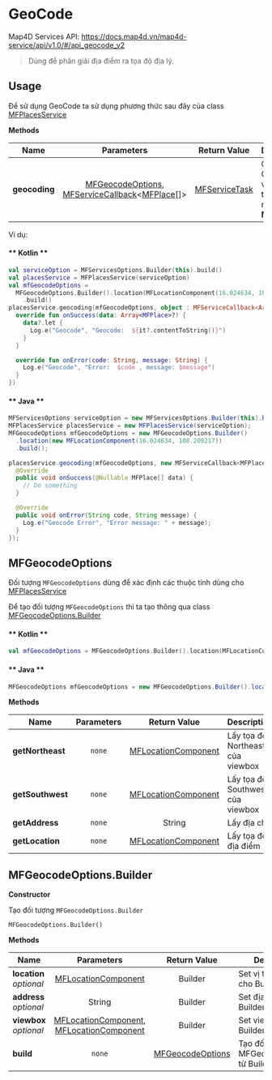 # GeoCode

Map4D Services API: <https://docs.map4d.vn/map4d-service/api/v1.0/#/api_geocode_v2>

> Dùng để phân giải địa điểm ra tọa độ địa lý.

## Usage

Để sử dụng GeoCode ta sử dụng phương thức sau đây của class [MFPlacesService](reference/places-service?id=mfplacesservice)

**Methods**

| Name              | Parameters                              | Return Value | Description                                                                            |
|-------------------|:---------------------------------------:|:------------:|----------------------------------------------------------------------------------------|
| **geocoding**     | [MFGeocodeOptions](/guides/api_geocode?id=mfgeocodeoptions), [MFServiceCallback](types?id=mfservicecallback)<[MFPlace](types?id=mfplace)[]>|[MFServiceTask](types?id=mfservicetask)| Gọi API GeoCode với kết quả trả về là mảng **MFPlace** |

Ví dụ:

<!-- tabs:start -->
#### ** Kotlin **
```kotlin
val serviceOption = MFServicesOptions.Builder(this).build()
val placesService = MFPlacesService(serviceOption)
val mfGeocodeOptions =
  MFGeocodeOptions.Builder().location(MFLocationComponent(16.024634, 108.209217))
    .build()
placesService.geocoding(mfGeocodeOptions, object : MFServiceCallback<Array<MFPlace>> {
  override fun onSuccess(data: Array<MFPlace>?) {
    data?.let {
      Log.e("Geocode", "Geocode:  ${it?.contentToString()}")
    }
  }

  override fun onError(code: String, message: String) {
    Log.e("Geocode", "Error:  $code , message: $message")
  }
})
```
#### ** Java **
```java
MFServicesOptions serviceOption = new MFServicesOptions.Builder(this).build();
MFPlacesService placesService = new MFPlacesService(serviceOption);
MFGeocodeOptions mfGeocodeOptions = new MFGeocodeOptions.Builder()
  .location(new MFLocationComponent(16.024634, 108.209217))
  .build();

placesService.geocoding(mfGeocodeOptions, new MFServiceCallback<MFPlace[]>() {
  @Override
  public void onSuccess(@Nullable MFPlace[] data) {
    // Do something
  }

  @Override
  public void onError(String code, String message) {
    Log.e("Geocode Error", "Error message: " + message);
  }
});
```
<!-- tabs:end -->

## MFGeocodeOptions

Đối tượng `MFGeocodeOptions` dùng để xác định các thuộc tính dùng cho [MFPlacesService](reference/places-service?id=mfplacesservice)

Để tạo đối tượng `MFGeocodeOptions` thì ta tạo thông qua class [MFGeocodeOptions.Builder](/guides/api_geocode?id=mfgeocodeoptionsbuilder)

<!-- tabs:start -->
#### ** Kotlin **
```kotlin
val mfGeocodeOptions = MFGeocodeOptions.Builder().location(MFLocationComponent(16.024634, 108.209217)).build()
```
#### ** Java **
```java
MFGeocodeOptions mfGeocodeOptions = new MFGeocodeOptions.Builder().location(new MFLocationComponent(16.024634, 108.209217)).build();
```
<!-- tabs:end -->

**Methods**

| Name                         | Parameters      | Return Value | Description                                                        |
|------------------------------|:---------------:|:------------:|--------------------------------------------------------------------|
| **getNortheast**             | `none` |  [MFLocationComponent](/types?id=mflocationcomponent)| Lấy tọa độ Northeast của viewbox                                   |
| **getSouthwest**             | `none` | [MFLocationComponent](/types?id=mflocationcomponent) | Lấy tọa độ Southwest của viewbox                                   |
| **getAddress**               | `none`          | String       | Lấy địa chỉ                                                        |
| **getLocation**              | `none` | [MFLocationComponent](/types?id=mflocationcomponent) | Lấy tọa độ địa điểm                                                |

## MFGeocodeOptions.Builder

**Constructor**

Tạo đối tượng `MFGeocodeOptions.Builder`

```
MFGeocodeOptions.Builder()
```

**Methods**

| Name                    | Parameters      | Return Value | Description                                                        |
|-------------------------|:---------------:|:------------:|--------------------------------------------------------------------|
| **location** *optional* | [MFLocationComponent](/types?id=mflocationcomponent) | Builder      | Set vị trí địa điểm cho Builder                      |
| **address** *optional*  | String          | Builder      | Set địa chỉ cho Builder                                            |
| **viewbox** *optional*  | [MFLocationComponent](/types?id=mflocationcomponent), [MFLocationComponent](/types?id=mflocationcomponent) | Builder      | Set viewbox cho Builder                 |
| **build**               | `none` |[MFGeocodeOptions](/guides/api_geocode?id=mfgeocodeoptions)| Tạo đối tượng MFGeocodeOptions từ Builder|
